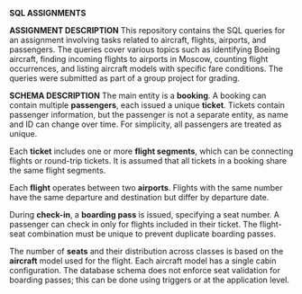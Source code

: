 **SQL ASSIGNMENTS**

**ASSIGNMENT DESCRIPTION**
This repository contains the SQL queries for an assignment involving tasks related to aircraft, flights, airports, and passengers. The queries cover various topics such as identifying Boeing aircraft, finding incoming flights to airports in Moscow, counting flight occurrences, and listing aircraft models with specific fare conditions. The queries were submitted as part of a group project for grading.

**SCHEMA DESCRIPTION**
The main entity is a **booking**. A booking can contain multiple **passengers**, each issued a unique **ticket**. Tickets contain passenger information, but the passenger is not a separate entity, as name and ID can change over time. For simplicity, all passengers are treated as unique.

Each **ticket** includes one or more **flight segments**, which can be connecting flights or round-trip tickets. It is assumed that all tickets in a booking share the same flight segments.

Each **flight** operates between two **airports**. Flights with the same number have the same departure and destination but differ by departure date.

During **check-in**, a **boarding pass** is issued, specifying a seat number. A passenger can check in only for flights included in their ticket. The flight-seat combination must be unique to prevent duplicate boarding passes.

The number of **seats** and their distribution across classes is based on the **aircraft** model used for the flight. Each aircraft model has a single cabin configuration. The database schema does not enforce seat validation for boarding passes; this can be done using triggers or at the application level.
